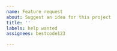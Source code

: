 ```yaml
---
name: Feature request
about: Suggest an idea for this project
title: ''
labels: help wanted
assignees: bestcode123

---
```



